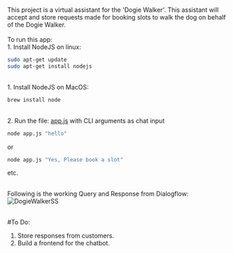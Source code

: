 <br>This project is a virtual assistant for the 'Dogie Walker'. This assistant will accept and store requests made for booking slots to walk the dog on behalf of the Dogie Walker.
<br>
<br>To run this app:
<br>1. Install NodeJS on linux: 
```bash
sudo apt-get update
sudo apt-get install nodejs
```
<br>1. Install NodeJS on MacOS: 
```bash
brew install node
```
<br>2. Run the file: [app.js](https://github.com/anandnkhl/Dogie_Walker_Chatbot/blob/master/app.js) with CLI arguments as chat input
```bash
node app.js "hello"
```
or
```bash
node app.js "Yes, Please book a slot"
```
etc.

<br>Following is the working Query and Response from Dialogflow:
![DogieWalkerSS](https://user-images.githubusercontent.com/36640498/71643000-9c4c6880-2cd9-11ea-92bc-3e7874f19ff9.jpeg)

<br>#To Do:
1. Store responses from customers.
2. Build a frontend for the chatbot.
